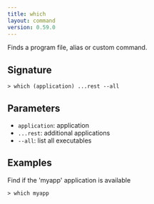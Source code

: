 ```yaml
---
title: which
layout: command
version: 0.59.0
---
```


Finds a program file, alias or custom command.

## Signature

```> which (application) ...rest --all```

## Parameters

 -  `application`: application
 -  `...rest`: additional applications
 -  `--all`: list all executables

## Examples

Find if the 'myapp' application is available
```shell
> which myapp
```

